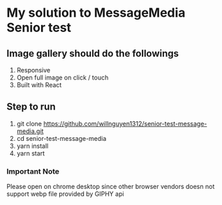 # My solution to MessageMedia Senior test

## Image gallery should do the followings

1.  Responsive
2.  Open full image on click / touch
3.  Built with React

## Step to run

1.  git clone <https://github.com/willnguyen1312/senior-test-message-media.git>
2.  cd senior-test-message-media
3.  yarn install
4.  yarn start

### Important Note

Please open on chrome desktop since other browser vendors doesn not support webp file provided by GIPHY api
